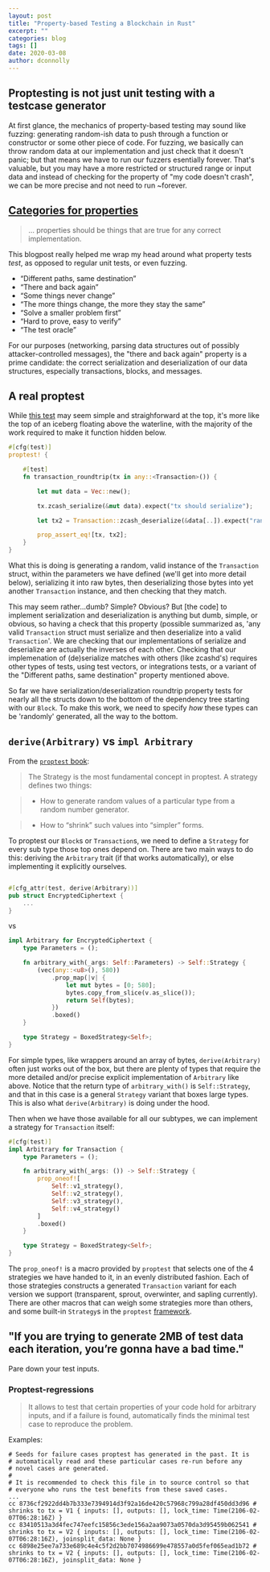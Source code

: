 ```yaml
---
layout: post
title: "Property-based Testing a Blockchain in Rust"
excerpt: ""
categories: blog
tags: []
date: 2020-03-08
author: dconnolly
---
```



## Proptesting is not just unit testing with a testcase generator

At first glance, the mechanics of property-based testing may sound
like fuzzing: generating random-ish data to push through a function or
constructor or some other piece of code. For fuzzing, we basically can
throw random data at our implementation and just check that it doesn't
panic; but that means we have to run our fuzzers esentially
forever. That's valuable, but you may have a more restricted or
structured range or input data and instead of checking for the
property of "my code doesn't crash", we can be more precise and not
need to run ~forever.

## [Categories for properties][choosing-properties]

> ... properties should be things that are true for any correct
> implementation.

This blogpost really helped me wrap my head around what property tests
_test_, as opposed to regular unit tests, or even fuzzing.

- “Different paths, same destination”
- “There and back again”
- “Some things never change”
- “The more things change, the more they stay the same”
- “Solve a smaller problem first”
- “Hard to prove, easy to verify”
- “The test oracle”

For our purposes (networking, parsing data structures out of possibly
attacker-controlled messages), the "there and back again" property is
a prime candidate: the correct serialization and deserialization of
our data structures, especially transactions, blocks, and messages.

## A real proptest

While [this test][transaction_roundtrip_proptest] may seem simple and
straighforward at the top, it's more like the top of an iceberg
floating above the waterline, with the majority of the work required
to make it function hidden below.

```rust
#[cfg(test)]
proptest! {

    #[test]
    fn transaction_roundtrip(tx in any::<Transaction>()) {

        let mut data = Vec::new();

        tx.zcash_serialize(&mut data).expect("tx should serialize");

        let tx2 = Transaction::zcash_deserialize(&data[..]).expect("randomized tx should deserialize");

        prop_assert_eq![tx, tx2];
    }
}
```

What this is doing is generating a random, valid instance of the
`Transaction` struct, within the parameters we have defined (we'll get
into more detail below), serializing it into raw bytes, then
deserializing those bytes into yet another `Transaction` instance, and
then checking that they match.

This may seem rather...dumb? Simple? Obvious? But [the code] to
implement serialization and deserialization is anything but dumb,
simple, or obvious, so having a check that this property (possible
summarized as, 'any valid `Transaction` struct must serialize and then
deserialize into a valid `Transaction`'. We are checking that our
implementations of serialize and deserialize are actually the inverses
of each other. Checking that our implemenation of (de)serialize
matches with others (like zcashd's) requires other types of tests,
using test vectors, or integrations tests, or a variant of the
"Different paths, same destination" property mentioned above.

So far we have serialization/deserialization roundtrip property tests
for nearly all the structs down to the bottom of the dependency tree
starting with our `Block`. To make this work, we need to specify _how_
these types can be 'randomly' generated, all the way to the bottom.

## `derive(Arbitrary)` vs `impl Arbitrary`

From the [`proptest` book][proptest-book]:

> The Strategy is the most fundamental concept in proptest. A strategy defines two things:

> - How to generate random values of a particular type from a random number generator.

> - How to “shrink” such values into “simpler” forms.

To proptest our `Block`s or `Transaction`s, we need to define a
`Strategy` for every sub type those top ones depend on. There are two
main ways to do this: deriving the `Arbitrary` trait (if that works
automatically), or else implementing it explicitly ourselves.

```rust

#[cfg_attr(test, derive(Arbitrary))]
pub struct EncryptedCiphertext {
    ...
}
```

vs

```rust
impl Arbitrary for EncryptedCiphertext {
    type Parameters = ();

    fn arbitrary_with(_args: Self::Parameters) -> Self::Strategy {
        (vec(any::<u8>(), 580))
            .prop_map(|v| {
                let mut bytes = [0; 580];
                bytes.copy_from_slice(v.as_slice());
                return Self(bytes);
            })
            .boxed()
    }

    type Strategy = BoxedStrategy<Self>;
}
```

For simple types, like wrappers around an array of bytes,
`derive(Arbitrary)` often just works out of the box, but there are
plenty of types that require the more detailed and/or precise explicit
implementation of `Arbitrary` like above. Notice that the return type
of `arbitrary_with()` is `Self::Strategy`, and that in this case is a
general `Strategy` variant that boxes large types. This is also what
`derive(Arbitrary)` is doing under the hood.

Then when we have those available for all our subtypes, we can
implement a strategy for `Transaction` itself:

```rust
#[cfg(test)]
impl Arbitrary for Transaction {
    type Parameters = ();

    fn arbitrary_with(_args: ()) -> Self::Strategy {
        prop_oneof![
            Self::v1_strategy(),
            Self::v2_strategy(),
            Self::v3_strategy(),
            Self::v4_strategy()
        ]
        .boxed()
    }

    type Strategy = BoxedStrategy<Self>;
}
```
The `prop_oneof!` is a macro provided by `proptest` that selects one of the
4 strategies we have handed to it, in an evenly distributed fashion. Each of those
strategies constructs a generated `Transaction` variant for each version we
support (transparent, sprout, overwinter, and sapling currently). There are other macros
that can weigh some strategies more than others, and some built-in `Strategy`s in the
`proptest` [framework][proptest].


## "If you are trying to generate 2MB of test data each iteration, you’re gonna have a bad time."

Pare down your test inputs.

### Proptest-regressions

> It allows to test that certain properties of your code hold for
> arbitrary inputs, and if a failure is found, automatically finds the
> minimal test case to reproduce the problem.

Examples:

```ascii
# Seeds for failure cases proptest has generated in the past. It is
# automatically read and these particular cases re-run before any
# novel cases are generated.
#
# It is recommended to check this file in to source control so that
# everyone who runs the test benefits from these saved cases.
...
cc 8736cf2922dd4b7b333e7394914d3f92a16de420c57968c799a28df450dd3d96 # shrinks to tx = V1 { inputs: [], outputs: [], lock_time: Time(2106-02-07T06:28:16Z) }
cc 83410513a3d4fec747eefc15856c3ede156a2aa9073a0570da3d95459b062541 # shrinks to tx = V2 { inputs: [], outputs: [], lock_time: Time(2106-02-07T06:28:16Z), joinsplit_data: None }
cc 6898e25ee7a733e689c4e4c5f2d2bb7074986699e478557a0d5fef065ead1b72 # shrinks to tx = V2 { inputs: [], outputs: [], lock_time: Time(2106-02-07T06:28:16Z), joinsplit_data: None }
```

[network-stack]: https://www.zfnd.org/blog/a-new-network-stack-for-zcash/
[Zebra]: https://github.com/ZcashFoundation/zebra
[transaction_roundtrip_proptest]: https://github.com/ZcashFoundation/zebra/blob/main/zebra-chain/src/transaction/tests.rs#L161
[proptest]: https://altsysrq.github.io/rustdoc/proptest/latest/proptest/
[proptest-book]: https://altsysrq.github.io/proptest-book/
[choosing-properties]: https://fsharpforfunandprofit.com/posts/property-based-testing-2/
